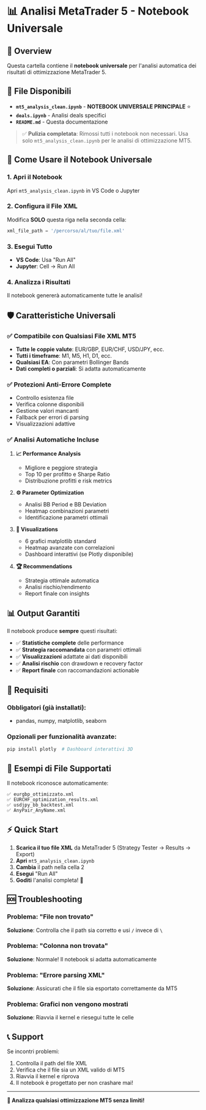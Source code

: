 # 📊 Analisi MetaTrader 5 - Notebook Universale

## 🎯 Overview

Questa cartella contiene il **notebook universale** per l'analisi automatica dei risultati di ottimizzazione MetaTrader 5.

## 📁 File Disponibili

- **`mt5_analysis_clean.ipynb`** - **NOTEBOOK UNIVERSALE PRINCIPALE** ⭐
- **`deals.ipynb`** - Analisi deals specifici
- **`README.md`** - Questa documentazione

> ✅ **Pulizia completata**: Rimossi tutti i notebook non necessari. Usa solo `mt5_analysis_clean.ipynb` per le analisi di ottimizzazione MT5.

## 🚀 Come Usare il Notebook Universale

### 1. Apri il Notebook
Apri `mt5_analysis_clean.ipynb` in VS Code o Jupyter

### 2. Configura il File XML
Modifica **SOLO** questa riga nella seconda cella:
```python
xml_file_path = '/percorso/al/tuo/file.xml'
```

### 3. Esegui Tutto
- **VS Code**: Usa "Run All" 
- **Jupyter**: Cell → Run All

### 4. Analizza i Risultati
Il notebook genererà automaticamente tutte le analisi!

## 🛡️ Caratteristiche Universali

### ✅ Compatibile con Qualsiasi File XML MT5
- **Tutte le coppie valute**: EUR/GBP, EUR/CHF, USD/JPY, ecc.
- **Tutti i timeframe**: M1, M5, H1, D1, ecc.
- **Qualsiasi EA**: Con parametri Bollinger Bands
- **Dati completi o parziali**: Si adatta automaticamente

### ✅ Protezioni Anti-Errore Complete
- Controllo esistenza file
- Verifica colonne disponibili
- Gestione valori mancanti
- Fallback per errori di parsing
- Visualizzazioni adattive

### ✅ Analisi Automatiche Incluse

1. **📈 Performance Analysis**
   - Migliore e peggiore strategia
   - Top 10 per profitto e Sharpe Ratio
   - Distribuzione profitti e risk metrics

2. **⚙️ Parameter Optimization**
   - Analisi BB Period e BB Deviation
   - Heatmap combinazioni parametri
   - Identificazione parametri ottimali

3. **🎨 Visualizations**
   - 6 grafici matplotlib standard
   - Heatmap avanzate con correlazioni
   - Dashboard interattivi (se Plotly disponibile)

4. **🏆 Recommendations**
   - Strategia ottimale automatica
   - Analisi rischio/rendimento
   - Report finale con insights

## 📊 Output Garantiti

Il notebook produce **sempre** questi risultati:

- ✅ **Statistiche complete** delle performance
- ✅ **Strategia raccomandata** con parametri ottimali  
- ✅ **Visualizzazioni** adattate ai dati disponibili
- ✅ **Analisi rischio** con drawdown e recovery factor
- ✅ **Report finale** con raccomandazioni actionable

## 🔧 Requisiti

### Obbligatori (già installati):
- pandas, numpy, matplotlib, seaborn

### Opzionali per funzionalità avanzate:
```bash
pip install plotly  # Dashboard interattivi 3D
```

## 🌟 Esempi di File Supportati

Il notebook riconosce automaticamente:

```
✅ eurgbp_ottimizzato.xml
✅ EURCHF_optimization_results.xml  
✅ usdjpy_bb_backtest.xml
✅ AnyPair_AnyName.xml
```

## ⚡ Quick Start

1. **Scarica il tuo file XML** da MetaTrader 5 (Strategy Tester → Results → Export)
2. **Apri** `mt5_analysis_clean.ipynb`
3. **Cambia** il path nella cella 2
4. **Esegui** "Run All"
5. **Goditi** l'analisi completa! 🎉

## 🆘 Troubleshooting

### Problema: "File non trovato"
**Soluzione**: Controlla che il path sia corretto e usi `/` invece di `\`

### Problema: "Colonna non trovata"  
**Soluzione**: Normale! Il notebook si adatta automaticamente

### Problema: "Errore parsing XML"
**Soluzione**: Assicurati che il file sia esportato correttamente da MT5

### Problema: Grafici non vengono mostrati
**Soluzione**: Riavvia il kernel e riesegui tutte le celle

## 📞 Support

Se incontri problemi:
1. Controlla il path del file XML
2. Verifica che il file sia un XML valido di MT5
3. Riavvia il kernel e riprova
4. Il notebook è progettato per non crashare mai!

---
**🎉 Analizza qualsiasi ottimizzazione MT5 senza limiti!**
